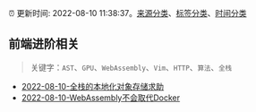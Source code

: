 :alarm_clock: 更新时间: 2022-08-10 11:38:37。[来源分类](../README.md)、[标签分类](../TAGS.md)、[时间分类](../TIMELINE.md)

## 前端进阶相关


> 关键字：`AST`、`GPU`、`WebAssembly`、`Vim`、`HTTP`、`算法`、`全栈`



- [2022-08-10-全栈的本地化对象存储求助](https://www.v2ex.com/t/871973) 
- [2022-08-10-WebAssembly不会取代Docker](https://toutiao.io/k/6dwzpt5) 
